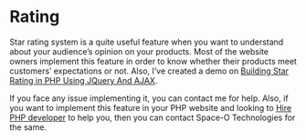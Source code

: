 # Rating
Star rating system is a quite useful feature when you want to understand about your audience’s opinion on your products. Most of the website owners implement this feature in order to know whether their products meet customers’ expectations or not. 
Also, I’ve created a demo on [Building Star Rating in PHP Using JQuery And AJAX](https://www.spaceotechnologies.com/star-rating-in-php-jquery-ajax-css/). 

If you face any issue implementing it, you can contact me for help. Also, if you want to implement this feature in your PHP website and looking to [Hire PHP developer](http://www.spaceotechnologies.com/hire-php-developer/ ) to help you, then you can contact Space-O Technologies for the same.
